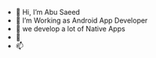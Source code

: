 - 👋 Hi, I’m Abu Saeed
- 👀 I’m Working as Android App Developer
- 🌱 we develop a lot of Native Apps
- 💞️ 
- 📫 

<!---
AbusaeedSalafi/AbusaeedSalafi is a ✨ special ✨ repository because its `README.md` (this file) appears on your GitHub profile.
You can click the Preview link to take a look at your changes.
--->
